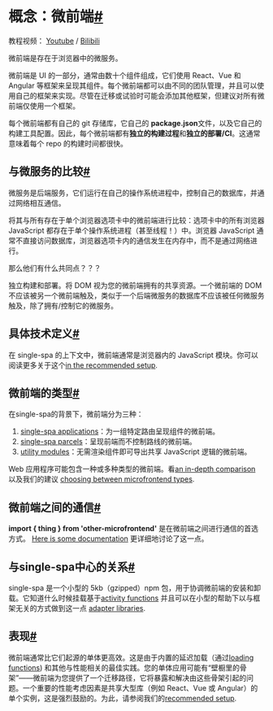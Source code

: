 # 概念：微前端[#](https://single-spa.js.org/docs/microfrontends-concept/#concept-microfrontends)

教程视频： [Youtube](https://www.youtube.com/watch?v=3EUfbnHi6Wg&list=PLLUD8RtHvsAOhtHnyGx57EYXoaNsxGrTU&index=1) / [Bilibili](https://www.bilibili.com/video/av83619684)

微前端是存在于浏览器中的微服务。

微前端是 UI 的一部分，通常由数十个组件组成，它们使用 React、Vue 和 Angular 等框架来呈现其组件。每个微前端都可以由不同的团队管理，并且可以使用自己的框架来实现。尽管在迁移或试验时可能会添加其他框架，但建议对所有微前端仅使用一个框架。

每个微前端都有自己的 git 存储库，它自己的 **package.json**文件，以及它自己的构建工具配置。因此，每个微前端都有**独立的构建过程**和**独立的部署/CI**。这通常意味着每个 repo 的构建时间都很快。

## 与微服务的比较[#](https://single-spa.js.org/docs/microfrontends-concept/#comparison-to-microservices)

微服务是后端服务，它们运行在自己的操作系统进程中，控制自己的数据库，并通过网络相互通信。

将其与所有存在于单个浏览器选项卡中的微前端进行比较：选项卡中的所有浏览器 JavaScript 都存在于单个操作系统进程（甚至线程！）中。浏览器 JavaScript 通常不直接访问数据库，浏览器选项卡内的通信发生在内存中，而不是通过网络进行。

那么他们有什么共同点？？？

独立构建和部署。将 DOM 视为您的微前端拥有的共享资源。一个微前端的 DOM 不应该被另一个微前端触及，类似于一个后端微服务的数据库不应该被任何微服务触及，除了拥有/控制它的微服务。

## 具体技术定义[#](https://single-spa.js.org/docs/microfrontends-concept/#concrete-technical-definition)

在 single-spa 的上下文中，微前端通常是浏览器内的 JavaScript 模块。你可以阅读更多关于这个[in the recommended setup](https://single-spa.js.org/docs/recommended-setup#in-browser-versus-build-time-modules).

## 微前端的类型[#](https://single-spa.js.org/docs/microfrontends-concept/#types-of-microfrontends)

在single-spa的背景下，微前端分为三种：

1. [single-spa applications](https://single-spa.js.org/docs/building-applications)：为一组特定路由呈现组件的微前端。
2. [single-spa parcels](https://single-spa.js.org/docs/parcels-overview)：呈现前端而不控制路线的微前端。
3. [utility modules](https://single-spa.js.org/docs/recommended-setup#utility-modules-styleguide-api-etc)：无需渲染组件即可导出共享 JavaScript 逻辑的微前端。

Web 应用程序可能包含一种或多种类型的微前端。看[an in-depth comparison](https://single-spa.js.org/docs/module-types) 以及我们的建议 [choosing between microfrontend types](https://single-spa.js.org/docs/recommended-setup#applications-versus-parcels-versus-utility-modules).

## 微前端之间的通信[#](https://single-spa.js.org/docs/microfrontends-concept/#communication-between-microfrontends)

**import { thing } from 'other-microfrontend'** 是在微前端之间进行通信的首选方式。 [Here is some documentation](https://single-spa.js.org/docs/recommended-setup#inter-app-communication) 更详细地讨论了这一点。

## 与single-spa中心的关系[#](https://single-spa.js.org/docs/microfrontends-concept/#relationship-to-single-spa)

single-spa 是一个小型的 5kb（gzipped）npm 包，用于协调微前端的安装和卸载。它知道什么时候挂载基于[activity functions](https://single-spa.js.org/docs/api/#registerapplication) 并且可以在小型的帮助下以与框架无关的方式做到这一点 [adapter libraries](https://single-spa.js.org/docs/ecosystem).

## 表现[#](https://single-spa.js.org/docs/microfrontends-concept/#performance)

微前端通常比它们起源的单体更高效。这是由于内置的延迟加载（通过[loading functions](https://single-spa.js.org/docs/api/#registerapplication)) 和其他与性能相关的最佳实践。您的单体应用可能有“壁橱里的骨架”——微前端为您提供了一个迁移路径，它将暴露和解决由这些骨架引起的问题。一个重要的性能考虑因素是共享大型库（例如 React、Vue 或 Angular）的单个实例，这是强烈鼓励的。为此，请参阅我们的[recommended setup](https://single-spa.js.org/docs/recommended-setup#shared-dependencies).
